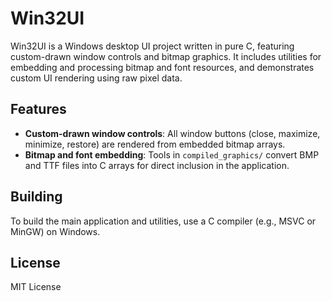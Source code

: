 # Win32UI

Win32UI is a Windows desktop UI project written in pure C, featuring custom-drawn window controls and bitmap graphics. It includes utilities for embedding and processing bitmap and font resources, and demonstrates custom UI rendering using raw pixel data.

## Features

- **Custom-drawn window controls**: All window buttons (close, maximize, minimize, restore) are rendered from embedded bitmap arrays.
- **Bitmap and font embedding**: Tools in `compiled_graphics/` convert BMP and TTF files into C arrays for direct inclusion in the application.

## Building

To build the main application and utilities, use a C compiler (e.g., MSVC or MinGW) on Windows.

## License

MIT License
